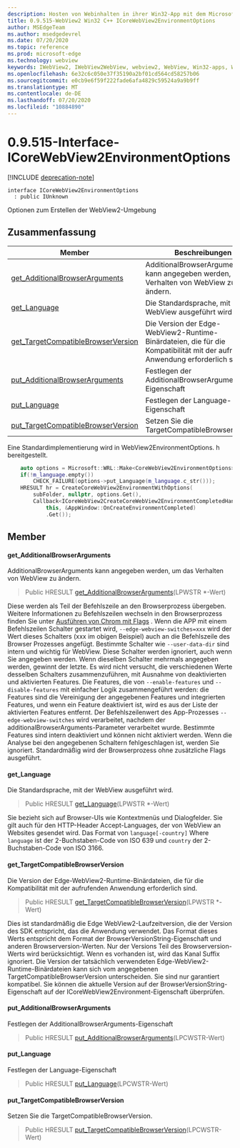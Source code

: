 ```yaml
---
description: Hosten von Webinhalten in ihrer Win32-App mit dem Microsoft Edge WebView2-Steuerelement
title: 0.9.515-WebView2 Win32 C++ ICoreWebView2EnvironmentOptions
author: MSEdgeTeam
ms.author: msedgedevrel
ms.date: 07/20/2020
ms.topic: reference
ms.prod: microsoft-edge
ms.technology: webview
keywords: IWebView2, IWebView2WebView, webview2, WebView, Win32-apps, Win32, Edge, ICoreWebView2, ICoreWebView2Controller, Browser-Steuerelement, Edge-HTML
ms.openlocfilehash: 6e32c6c050e37f35190a2bf01cd564cd58257b06
ms.sourcegitcommit: e0cb9e6f59f222fade6afa4829c59524a9a9b9ff
ms.translationtype: MT
ms.contentlocale: de-DE
ms.lasthandoff: 07/20/2020
ms.locfileid: "10884890"
---
```

# 0.9.515-Interface-ICoreWebView2EnvironmentOptions 

[!INCLUDE [deprecation-note](../../includes/deprecation-note.md)]

```
interface ICoreWebView2EnvironmentOptions
  : public IUnknown
```

Optionen zum Erstellen der WebView2-Umgebung

## Zusammenfassung

 Member                        | Beschreibungen
--------------------------------|---------------------------------------------
[get_AdditionalBrowserArguments](#get_additionalbrowserarguments) | AdditionalBrowserArguments kann angegeben werden, um das Verhalten von WebView zu ändern.
[get_Language](#get_language) | Die Standardsprache, mit der WebView ausgeführt wird.
[get_TargetCompatibleBrowserVersion](#get_targetcompatiblebrowserversion) | Die Version der Edge-WebView2-Runtime-Binärdateien, die für die Kompatibilität mit der aufrufenden Anwendung erforderlich sind.
[put_AdditionalBrowserArguments](#put_additionalbrowserarguments) | Festlegen der AdditionalBrowserArguments-Eigenschaft
[put_Language](#put_language) | Festlegen der Language-Eigenschaft
[put_TargetCompatibleBrowserVersion](#put_targetcompatiblebrowserversion) | Setzen Sie die TargetCompatibleBrowserVersion.

Eine Standardimplementierung wird in WebView2EnvironmentOptions. h bereitgestellt.

```cpp
    auto options = Microsoft::WRL::Make<CoreWebView2EnvironmentOptions>();
    if(!m_language.empty())
        CHECK_FAILURE(options->put_Language(m_language.c_str()));
    HRESULT hr = CreateCoreWebView2EnvironmentWithOptions(
        subFolder, nullptr, options.Get(),
        Callback<ICoreWebView2CreateCoreWebView2EnvironmentCompletedHandler>(
            this, &AppWindow::OnCreateEnvironmentCompleted)
            .Get());
```

## Member

#### get_AdditionalBrowserArguments 

AdditionalBrowserArguments kann angegeben werden, um das Verhalten von WebView zu ändern.

> Public HRESULT [get_AdditionalBrowserArguments](#get_additionalbrowserarguments)(LPWSTR *-Wert)

Diese werden als Teil der Befehlszeile an den Browserprozess übergeben. Weitere Informationen zu Befehlszeilen wechseln in den Browserprozess finden Sie unter [Ausführen von Chrom mit Flags](https://aka.ms/RunChromiumWithFlags) . Wenn die APP mit einem Befehlszeilen Schalter gestartet wird, `--edge-webview-switches=xxx` wird der Wert dieses Schalters (xxx im obigen Beispiel) auch an die Befehlszeile des Browser Prozesses angefügt. Bestimmte Schalter wie `--user-data-dir` sind intern und wichtig für WebView. Diese Schalter werden ignoriert, auch wenn Sie angegeben werden. Wenn dieselben Schalter mehrmals angegeben werden, gewinnt der letzte. Es wird nicht versucht, die verschiedenen Werte desselben Schalters zusammenzuführen, mit Ausnahme von deaktivierten und aktivierten Features. Die Features, die von `--enable-features` und `--disable-features` mit einfacher Logik zusammengeführt werden: die Features sind die Vereinigung der angegebenen Features und integrierten Features, und wenn ein Feature deaktiviert ist, wird es aus der Liste der aktivierten Features entfernt. Der Befehlszeilenwert des App-Prozesses `--edge-webview-switches` wird verarbeitet, nachdem der additionalBrowserArguments-Parameter verarbeitet wurde. Bestimmte Features sind intern deaktiviert und können nicht aktiviert werden. Wenn die Analyse bei den angegebenen Schaltern fehlgeschlagen ist, werden Sie ignoriert. Standardmäßig wird der Browserprozess ohne zusätzliche Flags ausgeführt.

#### get_Language 

Die Standardsprache, mit der WebView ausgeführt wird.

> Public HRESULT [get_Language](#get_language)(LPWSTR *-Wert)

Sie bezieht sich auf Browser-UIs wie Kontextmenüs und Dialogfelder. Sie gilt auch für den HTTP-Header Accept-Languages, der von WebView an Websites gesendet wird. Das Format von `language[-country]` Where `language` ist der 2-Buchstaben-Code von ISO 639 und `country` der 2-Buchstaben-Code von ISO 3166.

#### get_TargetCompatibleBrowserVersion 

Die Version der Edge-WebView2-Runtime-Binärdateien, die für die Kompatibilität mit der aufrufenden Anwendung erforderlich sind.

> Public HRESULT [get_TargetCompatibleBrowserVersion](#get_targetcompatiblebrowserversion)(LPWSTR *-Wert)

Dies ist standardmäßig die Edge WebView2-Laufzeitversion, die der Version des SDK entspricht, das die Anwendung verwendet. Das Format dieses Werts entspricht dem Format der BrowserVersionString-Eigenschaft und anderen Browserversion-Werten. Nur der Versions Teil des Browserversion-Werts wird berücksichtigt. Wenn es vorhanden ist, wird das Kanal Suffix ignoriert. Die Version der tatsächlich verwendeten Edge-WebView2-Runtime-Binärdateien kann sich vom angegebenen TargetCompatibleBrowserVersion unterscheiden. Sie sind nur garantiert kompatibel. Sie können die aktuelle Version auf der BrowserVersionString-Eigenschaft auf der ICoreWebView2Environment-Eigenschaft überprüfen.

#### put_AdditionalBrowserArguments 

Festlegen der AdditionalBrowserArguments-Eigenschaft

> Public HRESULT [put_AdditionalBrowserArguments](#put_additionalbrowserarguments)(LPCWSTR-Wert)

#### put_Language 

Festlegen der Language-Eigenschaft

> Public HRESULT [put_Language](#put_language)(LPCWSTR-Wert)

#### put_TargetCompatibleBrowserVersion 

Setzen Sie die TargetCompatibleBrowserVersion.

> Public HRESULT [put_TargetCompatibleBrowserVersion](#put_targetcompatiblebrowserversion)(LPCWSTR-Wert)


